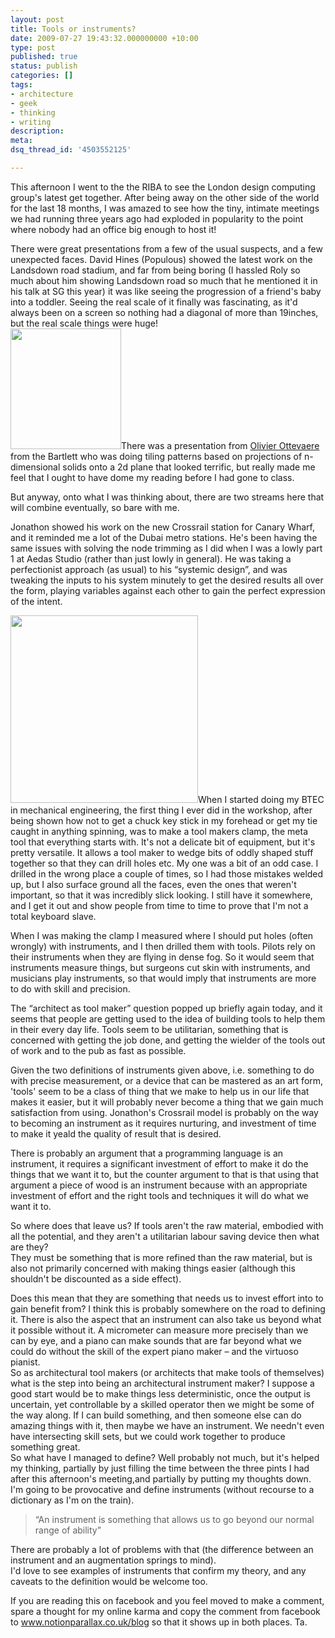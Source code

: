 ```yaml
---
layout: post
title: Tools or instruments?
date: 2009-07-27 19:43:32.000000000 +10:00
type: post
published: true
status: publish
categories: []
tags:
- architecture
- geek
- thinking
- writing
description:
meta:
dsq_thread_id: '4503552125'

---
```

<p>This afternoon I went to the the RIBA to see the London design computing group's latest get together. After being away on the other side of the world for the last 18 months, I was amazed to see how the tiny, intimate meetings we had running three years ago had exploded in popularity to the point where nobody had an office big enough to host it!</p>
<p>There were great presentations from a few of the usual suspects, and a few unexpected faces. David Hines (Populous) showed the latest work on the Landsdown road stadium, and far from being boring (I hassled Roly so much about him showing Landsdown road so much that he mentioned it in his talk at SG this year) it was like seeing the progression of a friend's baby into a toddler. Seeing the real scale of it finally was fascinating, as it'd always been on a screen so nothing had a diagonal of more than 19inches, but the real scale things were huge!<br />
<img class="alignleft" src="{{ site.baseurl }}/assets/surface1x.jpg" alt="" width="177" height="193" />There was a presentation from <a href="http://www.aac.bartlett.ucl.ac.uk/reports/ottevaere.html">Olivier Ottevaere </a>from the Bartlett who was doing tiling patterns based on projections of n-dimensional solids onto a 2d plane that looked terrific, but really made me feel that I ought to have dome my reading before I had gone to class.</p>
<p>But anyway, onto what I was thinking about, there are two streams here that will combine eventually, so bare with me.</p>
<p>Jonathon showed his work on the new Crossrail station for Canary Wharf, and it reminded me a lot of the Dubai metro stations. He's been having the same issues with solving the node trimming as I did when I was a lowly part 1 at Aedas Studio (rather than just lowly in general). He was taking a perfectionist approach (as usual) to his “systemic design”, and was tweaking the inputs to his system minutely to get the desired results all over the form, playing variables against each other to gain the perfect expression of the intent.</p>
<p><img class="alignleft" src="{{ site.baseurl }}/assets/hacksaw_eclipsetmc100mm.jpg" alt="" width="300" height="300" />When I started doing my BTEC in mechanical engineering, the first thing I ever did in the workshop, after being shown how not to get a chuck key stick in my forehead or get my tie caught in anything spinning, was to make a tool makers clamp, the meta tool that everything starts with. It's not a delicate bit of equipment, but it's pretty versatile. It allows a tool maker to wedge bits of oddly shaped stuff together so that they can drill holes etc. My one was a bit of an odd case. I drilled in the wrong place a couple of times, so I had those mistakes welded up, but I also surface ground all the faces, even the ones that weren't important, so that it was incredibly slick looking. I still have it somewhere, and I get it out and show people from time to time to prove that I'm not a total keyboard slave.</p>
<p>When I was making the clamp I measured where I should put holes (often wrongly) with instruments, and I then drilled them with tools. Pilots rely on their instruments when they are flying in dense fog. So it would seem that instruments measure things, but surgeons cut skin with instruments, and musicians play instruments, so that would imply that instruments are more to do with skill and precision.</p>
<p>The “architect as tool maker” question popped up briefly again today, and it seems that people are getting used to the idea of building tools to help them in their every day life. Tools seem to be utilitarian, something that is concerned with getting the job done, and getting the wielder of the tools out of work and to the pub as fast as possible.</p>
<p>Given the two definitions of instruments given above, i.e. something to do with precise measurement, or a device that can be mastered as an art form, 'tools' seem to be a class of thing that we make to help us in our life that makes it easier, but it will probably never become a thing that we gain much satisfaction from using. Jonathon's Crossrail model is probably on the way to becoming an instrument as it requires nurturing, and investment of time to make it yeald the quality of result that is desired.</p>
<p>There is probably an argument that a programming language is an instrument, it requires a significant investment of effort to make it do the things that we want it to, but the counter argument to that is that using that argument a piece of wood is an instrument because with an appropriate investment of effort and the right tools and techniques it will do what we want it to.</p>
<p>So where does that leave us? If tools aren't the raw material, embodied with all the potential, and they aren't a utilitarian labour saving device then what are they?<br />
They must be something that is more refined than the raw material, but is also not primarily concerned with making things easier (although this shouldn't be discounted as a side effect).</p>
<p>Does this mean that they are something that needs us to invest effort into to gain benefit from? I think this is probably somewhere on the road to defining it. There is also the aspect that an instrument can also take us beyond what it possible without it. A micrometer can measure more precisely than we can by eye, and a piano can make sounds that are far beyond what we could do without the skill of the expert piano maker – and the virtuoso pianist.<br />
So as architectural tool makers (or architects that make tools of themselves) what is the step into being an architectural instrument maker? I suppose a good start would be to make things less deterministic, once the output is uncertain, yet controllable by a skilled operator then we might be some of the way along. If I can build something, and then someone else can do amazing things with it, then maybe we have an instrument. We needn't even have intersecting skill sets, but we could work together to produce something great.<br />
So what have I managed to define? Well probably not much, but it's helped my thinking, partially by just filling the time between the three pints I had after this afternoon's meeting,and partially by putting my thoughts down.<br />
I'm going to be provocative and define instruments (without recourse to a dictionary as I'm on the train).</p>
<blockquote><p>“An instrument is something that allows us to go beyond our normal range of ability”</p>
</blockquote>
<p>There are probably a lot of problems with that (the difference between an instrument and an augmentation springs to mind).<br />
I'd love to see examples of instruments that confirm my theory, and any caveats to the definition would be welcome too.</p>
<p>If you are reading this on facebook and you feel moved to make a comment, spare a thought for my online karma and copy the comment from facebook to <a href="http://www.notionparallax.co.uk/wordpress" target="_blank">www.notionparallax.co.uk/blog</a> so that it shows up in both places. Ta.</p>
